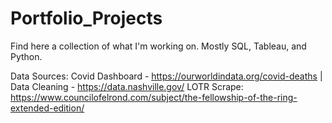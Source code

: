 # Portfolio_Projects

Find here a collection of what I'm working on. Mostly SQL, Tableau, and Python. 

Data Sources:
Covid Dashboard - https://ourworldindata.org/covid-deaths |
Data Cleaning - https://data.nashville.gov/ 
LOTR Scrape: https://www.councilofelrond.com/subject/the-fellowship-of-the-ring-extended-edition/
